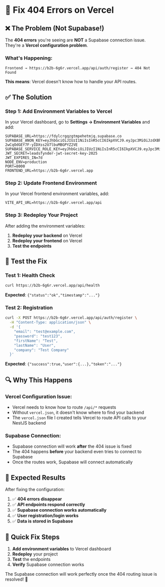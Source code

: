 # 🔧 Fix 404 Errors on Vercel

## ❌ The Problem (Not Supabase!)

The **404 errors** you're seeing are **NOT** a Supabase connection issue. They're a **Vercel configuration problem**.

### What's Happening:
```
Frontend → https://b2b-6g6r.vercel.app/api/auth/register → 404 Not Found
```

**This means**: Vercel doesn't know how to handle your API routes.

## ✅ The Solution

### Step 1: Add Environment Variables to Vercel

In your Vercel dashboard, go to **Settings → Environment Variables** and add:

```env
SUPABASE_URL=https://fdylcrgqzgtmpehetmjq.supabase.co
SUPABASE_ANON_KEY=eyJhbGciOiJIUzI1NiIsInR5cCI6IkpXVCJ9.eyJpc3MiOiJzdXBhYmFzZSIsInJlZiI6ImZdeWxjcmdxemd0bXBlaGV0bWpxIiwicm9sZSI6ImFub24iLCJpYXQiOjE3NTcxNTg4OTUsImV4cCI6MjA3MjczNDg5NX0.G7cYqR5Fx-2wCqOdGEY7F-yIDXss2U7lbuMBGPYZ2VE
SUPABASE_SERVICE_ROLE_KEY=eyJhbGciOiJIUzI1NiIsInR5cCI6IkpXVCJ9.eyJpc3MiOiJzdXBhYmFzZSIsInJlZiI6ImZdeWxjcmdxemd0bXBlaGV0bWpxIiwicm9sZSI6InNlcnZpY2Vfcm9sZSIsImlhdCI6MTc1NzE1ODg5NSwiZXhwIjoyMDcyNzM0ODk1fQ.0G5DahUWFZiDaUDNe9i4mc319_Ko23CGQljUcmnaTxo
JWT_SECRET=leadsfynder-jwt-secret-key-2025
JWT_EXPIRES_IN=7d
NODE_ENV=production
PORT=8000
FRONTEND_URL=https://b2b-6g6r.vercel.app
```

### Step 2: Update Frontend Environment

In your Vercel frontend environment variables, add:

```env
VITE_API_URL=https://b2b-6g6r.vercel.app/api
```

### Step 3: Redeploy Your Project

After adding the environment variables:

1. **Redeploy your backend** on Vercel
2. **Redeploy your frontend** on Vercel
3. **Test the endpoints**

## 🧪 Test the Fix

### Test 1: Health Check
```bash
curl https://b2b-6g6r.vercel.app/api/health
```

**Expected**: `{"status":"ok","timestamp":"..."}`

### Test 2: Registration
```bash
curl -X POST https://b2b-6g6r.vercel.app/api/auth/register \
  -H "Content-Type: application/json" \
  -d '{
    "email": "test@example.com",
    "password": "test123",
    "firstName": "Test",
    "lastName": "User",
    "company": "Test Company"
  }'
```

**Expected**: `{"success":true,"user":{...},"token":"..."}`

## 🔍 Why This Happens

### Vercel Configuration Issue:
- Vercel needs to know how to route `/api/*` requests
- Without `vercel.json`, it doesn't know where to find your backend
- The `vercel.json` file I created tells Vercel to route API calls to your NestJS backend

### Supabase Connection:
- Supabase connection will work **after** the 404 issue is fixed
- The 404 happens **before** your backend even tries to connect to Supabase
- Once the routes work, Supabase will connect automatically

## 🎯 Expected Results

After fixing the configuration:

1. ✅ **404 errors disappear**
2. ✅ **API endpoints respond correctly**
3. ✅ **Supabase connection works automatically**
4. ✅ **User registration/login works**
5. ✅ **Data is stored in Supabase**

## 🚀 Quick Fix Steps

1. **Add environment variables** to Vercel dashboard
2. **Redeploy** your project
3. **Test** the endpoints
4. **Verify** Supabase connection works

The Supabase connection will work perfectly once the 404 routing issue is resolved! 🎉
